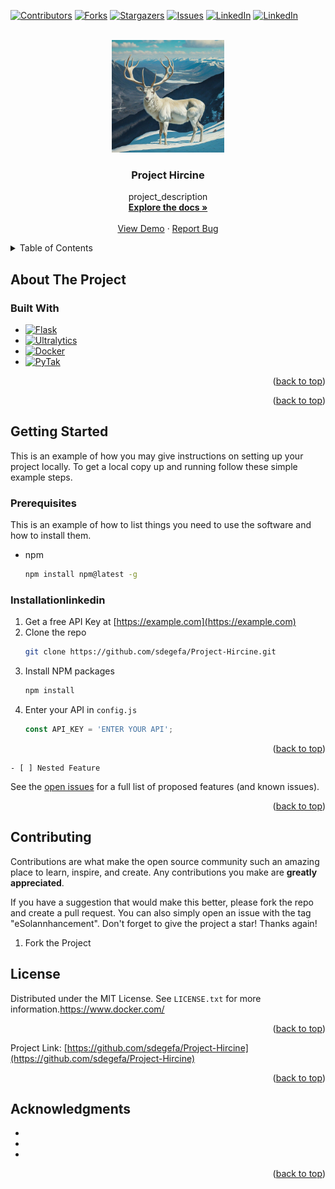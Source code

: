 <a id="readme-top"></a>

[![Contributors][contributors-shield]][contributors-url]
[![Forks][forks-shield]][forks-url]
[![Stargazers][stars-shield]][stars-url]
[![Issues][issues-shield]][issues-url]
[![LinkedIn][solan-linkedin-shield]][solan-linkedin-url]
[![LinkedIn][garrett-linkedin-shield]][garrett-linkedin-url]


<!-- PROJECT LOGO -->
<br />
<div align="center">
  <a href="https://github.com/sdegefa/Project-Hircine">
    <img src="images/logo.png" alt="Logo" width="180" height="180">
  </a>

<h3 align="center">Project Hircine</h3>

  <p align="center">
    project_description
    <br />
    <a href="https://github.com/sdegefa/Project-Hircine"><strong>Explore the docs »</strong></a>
    <br />
    <br />
    <a href="https://github.com/sdegefa/Project-Hircine">View Demo</a>
    ·
    <a href="https://github.com/github_u<!-- TABLE OF CONTENTS -->
sername/Project-Hircine/issues/new?labels=bug&template=bug-report---.md">Report Bug</a>

  </p>
</div>



<!-- TABLE OF CONTENTS -->
<details>
  <summary>Table of Contents</summary>
  <ol>
    <li>
      <a href="#about-the-project">About The Project</a>
      <ul>
        <li><a href="#built-with">Built With</a></li>
      </ul>
    </li>
    <li>
      <a href="#getting-started">Getting Started</a>
      <ul>
        <li><a href="#prerequisites">Prerequisites</a></li>
        <li><a href="#installation">Installation</a></li>
      </ul>
    </li>
    <li><a href="#usage">Usage</a></li>
    <li><a href="#roadmap">Roadmap</a></li>
    <li><a href="#contributing">Contributing</a></li>
    <li><a href="#license">License</a></li>
    <li><a href="#contact">Contact</a></li>
    <li><a href="#acknowledgments">Acknowledgments</a></li>
    <!-- PROJECT SHIELDS -->
<!--
*** I'm using markdown "reference style" links for readability.
*** Reference links are enclosed in brackets [ ] instead of parentheses ( ).
*** See the bottom of this document for the declaration of the reference variables
*** for contributors-url, forks-url, etc. This is an optional, concise syntax you may use.
*** https://www.markdownguide.org/basic-syntax/#reference-style-links
-->

 
  </ol>
</details>


<!-- ABOUT THE PROJECT -->
## About The Project

<!-- [![Product Name Screen Shot][product-screenshot]](https://example.com) -->
### Built With

* [![Flask][Flask]][Flask-url]
* [![Ultralytics][Ultralytics.com]][Ultralytics-url]
* [![Docker][Docker]][Docker-url]
* [![PyTak][PyTak.com]][PyTak-url]



<p align="right">(<a href="#readme-top">back to top</a>)</p>

<p align="right">(<a href="#readme-top">back to top</a>)</p>



<!-- GETTING STARTED -->
## Getting Started

This is an example of how you may give instructions on setting up your project locally.
To get a local copy up and running follow these simple example steps.

### Prerequisites

This is an example of how to list things you need to use the software and how to install them.
* npm
  ```sh
  npm install npm@latest -g
  ```

### Installationlinkedin

1. Get a free API Key at [https://example.com](https://example.com)
2. Clone the repo
   ```sh
   git clone https://github.com/sdegefa/Project-Hircine.git
   ```
3. Install NPM packages
   ```sh
   npm install
   ```
4. Enter your API in `config.js`
   ```js
   const API_KEY = 'ENTER YOUR API';
   ```

<p align="right">(<a href="#readme-top">back to top</a>)</p>

    - [ ] Nested Feature

See the [open issues](https://github.com/sdegefa/Project-Hircine/issues) for a full list of proposed features (and known issues).

<p align="right">(<a href="#readme-top">back to top</a>)</p>



<!-- CONTRIBUTING -->
## Contributing

Contributions are what make the open source community such an amazing place to learn, inspire, and create. Any contributions you make are **greatly appreciated**.

If you have a suggestion that would make this better, please fork the repo and create a pull request. You can also simply open an issue with the tag "eSolannhancement".
Don't forget to give the project a star! Thanks again!

1. Fork the Project
## License

Distributed under the MIT License. See `LICENSE.txt` for more information.https://www.docker.com/

<p align="right">(<a href="#readme-top">back to top</a>)</p> 

Project Link: [https://github.com/sdegefa/Project-Hircine](https://github.com/sdegefa/Project-Hircine)

<p align="right">(<a href="#readme-top">back to top</a>)</p>



<!-- ACKNOWLEDGMENTS -->
## Acknowledgments

* []()
* []()
* []()

<p align="right">(<a href="#readme-top">back to top</a>)</p>



<!-- MARKDOWN LINKS & IMAGES -->
<!-- https://www.markdownguide.org/basic-syntax/#reference-style-links -->
[contributors-shield]: https://img.shields.io/github/contributors/sdegefa/Project-Hircine.svg?style=for-the-badge
[contributors-url]: https://github.com/sdegefa/Project-Hircine/graphs/contributors
[forks-shield]: https://img.shields.io/github/forks/sdegefa/Project-Hircine.svg?style=for-the-badge
[forks-url]: https://github.com/sdegefa/Project-Hircine/network/members
[stars-shield]: https://img.shields.io/github/stars/sdegefa/Project-Hircine.svg?style=for-the-badge
[stars-url]: https://github.com/sdegefa/Project-Hircine/stargazers
[issues-shield]: https://img.shields.io/github/issues/sdegefa/Project-Hircine.svg?style=for-the-badge
[issues-url]: https://github.com/sdegefa/Project-Hircine/issues
[license-shield]: https://img.shields.io/github/license/sdegefa/Project-Hircine.svg?style=for-the-badge
[license-url]: https://github.com/sdegefa/Project-Hircine/blob/master/LICENSE.txt
[solan-linkedin-shield]: https://img.shields.io/badge/-Solan's_LinkedIn-black.svg?style=for-the-badge&logo=linkedin&colorB=555
[garrett-linkedin-shield]: https://img.shields.io/badge/-Garrett's_LinkedIn-black.svg?style=for-the-badge&logo=linkedin&colorB=555
[solan-linkedin-url]: https://www.linkedin.com/in/solan-degefa-714648195/
[garrett-linkedin-url]: https://www.linkedin.com/in/garrett-herb-5647b0217/
[product-screenshot]: images/screenshot.png
[PyTak.com]: https://img.shields.io/badge/PyTak-4051B5?style=for-the-badge&logo=PyTak&logoColor=white
[PyTak-url]: https://pytak.readthedocs.io/en/latest/
[Ultralytics.com]: https://img.shields.io/badge/Ultralytics-0B38AD?style=for-the-badge&logo=Ultralytics&logoColor=white
[Ultralytics-url]: https://docs.ultralytics.com
[Docker]: https://img.shields.io/badge/docker-0db7ed?style=for-the-badge&logo=docker&logoColor=white
[Docker-url]: https://www.docker.com/
[Flask]: https://img.shields.io/badge/flask-000000?style=for-the-badge&logo=flask&logoColor=white
[Flask-url]: https://pytak.readthedocs.io/en/latest/

 
